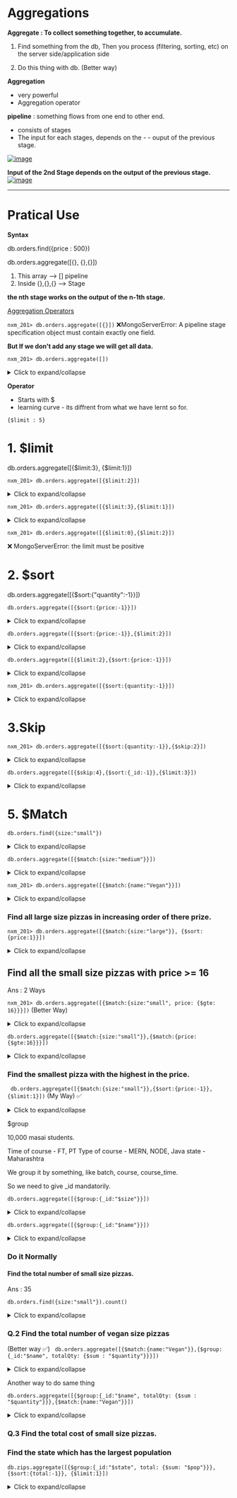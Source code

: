 # Aggregations

**Aggregate : To collect something together, to accumulate.**

1. Find something from the db, Then you process (filtering, sorting, etc) on the server side/application side

2. Do this thing with db. (Better way)

**Aggregation** 
   - very powerful
   - Aggregation operator


**pipeline** : something flows from one end to other end.
  - consists of stages
  -  The input for each stages, depends on the - - ouput of the previous stage.
 
<a href="https://ibb.co/s9kWR30"><img src="https://i.ibb.co/23mZhKD/image.png" alt="image" border="0" /></a>

**Input of the 2nd Stage depends on the output of the previous stage.**
<a href="https://ibb.co/s9kWR30"><img src="https://miro.medium.com/v2/resize:fit:665/1*5ZlDfUiM_uHPW6KwvszS_g.png" alt="image" border="0" /></a>

-------------------------------

# Pratical Use

**Syntax**

db.orders.find({price : 500})

db.orders.aggregate([{}, {},{}])

1. This array --> [] pipeline
2. Inside {},{},{} --> Stage

**the nth stage works on the output of the n-1th stage.**

[Aggregation Operators](https://www.mongodb.com/docs/manual/reference/operator/aggregation/)

`nxm_201> db.orders.aggregate([{}])`
❌MongoServerError: A pipeline stage specification object must contain exactly one field.

**But If we don't add any stage we will get all data.**

`nxm_201> db.orders.aggregate([])`

<details>
<summary>Click to expand/collapse</summary>
<pre>
[
  {
    _id: 0,
    name: 'Pepperoni',
    size: 'small',
    price: 19,
    quantity: 10,
    date: ISODate("2021-03-13T08:14:30.000Z")
  },
  {
    _id: 1,
    name: 'Pepperoni',
    size: 'medium',
    price: 20,
    quantity: 20,
    date: ISODate("2021-03-13T09:13:24.000Z")
  },
  {
    _id: 2,
    name: 'Pepperoni',
    size: 'large',
    price: 21,
    quantity: 30,
    date: ISODate("2021-03-17T09:22:12.000Z")
  },
  {
    _id: 3,
    name: 'Cheese',
    size: 'small',
    price: 12,
    quantity: 15,
    date: ISODate("2021-03-13T11:21:39.736Z")
  },
  {
    _id: 4,
    name: 'Cheese',
    size: 'medium',
    price: 13,
    quantity: 50,
    date: ISODate("2022-01-12T21:23:13.331Z")
  },
  {
    _id: 5,
    name: 'Cheese',
    size: 'large',
    price: 14,
    quantity: 10,
    date: ISODate("2022-01-12T05:08:13.000Z")
  },
  {
    _id: 6,
    name: 'Vegan',
    size: 'small',
    price: 17,
    quantity: 10,
    date: ISODate("2021-01-13T05:08:13.000Z")
  },
  {
    _id: 7,
    name: 'Vegan',
    size: 'medium',
    price: 18,
    quantity: 10,
    date: ISODate("2021-01-13T05:10:13.000Z")
  }
]
</pre>
</details>



**Operator** 
   - Starts with $
   - learning curve - its diffrent from what we have lernt so for.

   `{$limit : 5}`

# 1. $limit
db.orders.aggregate([{$limit:3}, {$limit:1}])

`nxm_201> db.orders.aggregate([{$limit:2}])`

<details>
<summary>Click to expand/collapse</summary>
<pre>
[
  {
    _id: 0,
    name: 'Pepperoni',
    size: 'small',
    price: 19,
    quantity: 10,
    date: ISODate("2021-03-13T08:14:30.000Z")
  },
  {
    _id: 1,
    name: 'Pepperoni',
    size: 'medium',
    price: 20,
    quantity: 20,
    date: ISODate("2021-03-13T09:13:24.000Z")
  }
]
</pre>
</details>



`nxm_201> db.orders.aggregate([{$limit:3},{$limit:1}])`

<details>
<summary>Click to expand/collapse</summary>
<pre>
[
  {
    _id: 0,
    name: 'Pepperoni',
    size: 'small',
    price: 19,
    quantity: 10,
    date: ISODate("2021-03-13T08:14:30.000Z")
  }
]
</pre>
</details>



`nxm_201> db.orders.aggregate([{$limit:0},{$limit:2}])`

❌ MongoServerError: the limit must be positive


# 2. $sort
db.orders.aggregate([{$sort:{"quantity":-1}}])

`db.orders.aggregate([{$sort:{price:-1}}])`

<details>
<summary>Click to expand/collapse</summary>
<pre>
[
  {
    _id: 2,
    name: 'Pepperoni',
    size: 'large',
    price: 21,
    quantity: 30,
    date: ISODate("2021-03-17T09:22:12.000Z")
  },
  {
    _id: 1,
    name: 'Pepperoni',
    size: 'medium',
    price: 20,
    quantity: 20,
    date: ISODate("2021-03-13T09:13:24.000Z")
  },
  {
    _id: 0,
    name: 'Pepperoni',
    size: 'small',
    price: 19,
    quantity: 10,
    date: ISODate("2021-03-13T08:14:30.000Z")
  },
  {
    _id: 7,
    name: 'Vegan',
    size: 'medium',
    price: 18,
    quantity: 10,
    date: ISODate("2021-01-13T05:10:13.000Z")
  },
  {
    _id: 6,
    name: 'Vegan',
    size: 'small',
    price: 17,
    quantity: 10,
    date: ISODate("2021-01-13T05:08:13.000Z")
  },
  {
    _id: 5,
    name: 'Cheese',
    size: 'large',
    price: 14,
    quantity: 10,
    date: ISODate("2022-01-12T05:08:13.000Z")
  },
  {
    _id: 4,
    name: 'Cheese',
    size: 'medium',
    price: 13,
    quantity: 50,
    date: ISODate("2022-01-12T21:23:13.331Z")
  },
  {
    _id: 3,
    name: 'Cheese',
    size: 'small',
    price: 12,
    quantity: 15,
    date: ISODate("2021-03-13T11:21:39.736Z")
  }
]
</pre>
</details>



`db.orders.aggregate([{$sort:{price:-1}},{$limit:2}])`

<details>
<summary>Click to expand/collapse</summary>
<pre>
[
  {
    _id: 2,
    name: 'Pepperoni',
    size: 'large',
    price: 21,
    quantity: 30,
    date: ISODate("2021-03-17T09:22:12.000Z")
  },
  {
    _id: 1,
    name: 'Pepperoni',
    size: 'medium',
    price: 20,
    quantity: 20,
    date: ISODate("2021-03-13T09:13:24.000Z")
  }
]
</pre>
</details>



`db.orders.aggregate([{$limit:2},{$sort:{price:-1}}])`

<details>
<summary>Click to expand/collapse</summary>
</pre>
[
  {
    _id: 1,
    name: 'Pepperoni',
    size: 'medium',
    price: 20,
    quantity: 20,
    date: ISODate("2021-03-13T09:13:24.000Z")
  },
  {
    _id: 0,
    name: 'Pepperoni',
    size: 'small',
    price: 19,
    quantity: 10,
    date: ISODate("2021-03-13T08:14:30.000Z")
  }
]
</pre>
</details>



`nxm_201> db.orders.aggregate([{$sort:{quantity:-1}}])`


<details>
<summary>Click to expand/collapse</summary>
<pre>
[
  {
    _id: 4,
    name: 'Cheese',
    size: 'medium',
    price: 13,
    quantity: 50,
    date: ISODate("2022-01-12T21:23:13.331Z")
  },
  {
    _id: 2,
    name: 'Pepperoni',
    size: 'large',
    price: 21,
    quantity: 30,
    date: ISODate("2021-03-17T09:22:12.000Z")
  },
  {
    _id: 1,
    name: 'Pepperoni',
    size: 'medium',
    price: 20,
    quantity: 20,
    date: ISODate("2021-03-13T09:13:24.000Z")
  },
  {
    _id: 3,
    name: 'Cheese',
    size: 'small',
    price: 12,
    quantity: 15,
    date: ISODate("2021-03-13T11:21:39.736Z")
  },
  {
    _id: 0,
    name: 'Pepperoni',
    size: 'small',
    price: 19,
    quantity: 10,
    date: ISODate("2021-03-13T08:14:30.000Z")
  },
  {
    _id: 5,
    name: 'Cheese',
    size: 'large',
    price: 14,
    quantity: 10,
    date: ISODate("2022-01-12T05:08:13.000Z")
  },
  {
    _id: 6,
    name: 'Vegan',
    size: 'small',
    price: 17,
    quantity: 10,
    date: ISODate("2021-01-13T05:08:13.000Z")
  },
  {
    _id: 7,
    name: 'Vegan',
    size: 'medium',
    price: 18,
    quantity: 10,
    date: ISODate("2021-01-13T05:10:13.000Z")
  }
]
</pre>
</details>



# 3.Skip

`nxm_201> db.orders.aggregate([{$sort:{quantity:-1}},{$skip:2}])`

<details>
<summary>Click to expand/collapse</summary>
<pre>
[
  {
    _id: 1,
    name: 'Pepperoni',
    size: 'medium',
    price: 20,
    quantity: 20,
    date: ISODate("2021-03-13T09:13:24.000Z")
  },
  {
    _id: 3,
    name: 'Cheese',
    size: 'small',
    price: 12,
    quantity: 15,
    date: ISODate("2021-03-13T11:21:39.736Z")
  },
  {
    _id: 0,
    name: 'Pepperoni',
    size: 'small',
    price: 19,
    quantity: 10,
    date: ISODate("2021-03-13T08:14:30.000Z")
  },
  {
    _id: 5,
    name: 'Cheese',
    size: 'large',
    price: 14,
    quantity: 10,
    date: ISODate("2022-01-12T05:08:13.000Z")
  },
  {
    _id: 6,
    name: 'Vegan',
    size: 'small',
    price: 17,
    quantity: 10,
    date: ISODate("2021-01-13T05:08:13.000Z")
  },
  {
    _id: 7,
    name: 'Vegan',
    size: 'medium',
    price: 18,
    quantity: 10,
    date: ISODate("2021-01-13T05:10:13.000Z")
  }
]
</pre>
</details>



`db.orders.aggregate([{$skip:4},{$sort:{_id:-1}},{$limit:3}])`

<details>
<summary>Click to expand/collapse</summary>
<pre>
[
  {
    _id: 7,
    name: 'Vegan',
    size: 'medium',
    price: 18,
    quantity: 10,
    date: ISODate("2021-01-13T05:10:13.000Z")
  },
  {
    _id: 6,
    name: 'Vegan',
    size: 'small',
    price: 17,
    quantity: 10,
    date: ISODate("2021-01-13T05:08:13.000Z")
  },
  {
    _id: 5,
    name: 'Cheese',
    size: 'large',
    price: 14,
    quantity: 10,
    date: ISODate("2022-01-12T05:08:13.000Z")
  }
]
</pre>
</details>



# 5. $Match
   
`db.orders.find({size:"small"})`

<details>
<summary>Click to expand/collapse</summary>
<pre>
[
  {
    _id: 0,
    name: 'Pepperoni',
    size: 'small',
    price: 19,
    quantity: 10,
    date: ISODate("2021-03-13T08:14:30.000Z")
  },
  {
    _id: 3,
    name: 'Cheese',
    size: 'small',
    price: 12,
    quantity: 15,
    date: ISODate("2021-03-13T11:21:39.736Z")
  },
  {
    _id: 6,
    name: 'Vegan',
    size: 'small',
    price: 17,
    quantity: 10,
    date: ISODate("2021-01-13T05:08:13.000Z")
  }
]
</pre>
</details>



`db.orders.aggregate([{$match:{size:"medium"}}])`

<details>
<summary>Click to expand/collapse</summary>
<pre>
[
  {
    _id: 1,
    name: 'Pepperoni',
    size: 'medium',
    price: 20,
    quantity: 20,
    date: ISODate("2021-03-13T09:13:24.000Z")
  },
  {
    _id: 4,
    name: 'Cheese',
    size: 'medium',
    price: 13,
    quantity: 50,
    date: ISODate("2022-01-12T21:23:13.331Z")
  },
  {
    _id: 7,
    name: 'Vegan',
    size: 'medium',
    price: 18,
    quantity: 10,
    date: ISODate("2021-01-13T05:10:13.000Z")
  }
]
</pre>
</details>



`nxm_201> db.orders.aggregate([{$match:{name:"Vegan"}}])`

<details>
<summary>Click to expand/collapse</summary>
<pre>
[
  {
    _id: 6,
    name: 'Vegan',
    size: 'small',
    price: 17,
    quantity: 10,
    date: ISODate("2021-01-13T05:08:13.000Z")
  },
  {
    _id: 7,
    name: 'Vegan',
    size: 'medium',
    price: 18,
    quantity: 10,
    date: ISODate("2021-01-13T05:10:13.000Z")
  }
]
</pre>
</details>



### Find all large size pizzas in increasing order of there prize.

`nxm_201> db.orders.aggregate([{$match:{size:"large"}}, {$sort:{price:1}}])`

<details>
<summary>Click to expand/collapse</summary>
<pre>
[
  {
    _id: 5,
    name: 'Cheese',
    size: 'large',
    price: 14,
    quantity: 10,
    date: ISODate("2022-01-12T05:08:13.000Z")
  },
  {
    _id: 2,
    name: 'Pepperoni',
    size: 'large',
    price: 21,
    quantity: 30,
    date: ISODate("2021-03-17T09:22:12.000Z")
  }
]
</pre>
</details>



## Find all the small size pizzas with price >= 16

Ans : 2 Ways

`nxm_201> db.orders.aggregate([{$match:{size:"small", price: {$gte: 16}}}])` (Better Way)

<details>
<summary>Click to expand/collapse</summary>
<pre>
[
  {
    _id: 0,
    name: 'Pepperoni',
    size: 'small',
    price: 19,
    quantity: 10,
    date: ISODate("2021-03-13T08:14:30.000Z")
  },
  {
    _id: 6,
    name: 'Vegan',
    size: 'small',
    price: 17,
    quantity: 10,
    date: ISODate("2021-01-13T05:08:13.000Z")
  }
][
  {
    _id: 0,
    name: 'Pepperoni',
    size: 'small',
    price: 19,
    quantity: 10,
    date: ISODate("2021-03-13T08:14:30.000Z")
  },
  {
    _id: 6,
    name: 'Vegan',
    size: 'small',
    price: 17,
    quantity: 10,
    date: ISODate("2021-01-13T05:08:13.000Z")
  }
]
</pre>
</details>


`db.orders.aggregate([{$match:{size:"small"}},{$match:{price:{$gte:16}}}])`


<details>
<summary>Click to expand/collapse</summary>
<pre>
[
  {
    _id: 0,
    name: 'Pepperoni',
    size: 'small',
    price: 19,
    quantity: 10,
    date: ISODate("2021-03-13T08:14:30.000Z")
  },
  {
    _id: 6,
    name: 'Vegan',
    size: 'small',
    price: 17,
    quantity: 10,
    date: ISODate("2021-01-13T05:08:13.000Z")
  }
]
</pre>
</details>

### Find the smallest pizza with the highest in the price.

` db.orders.aggregate([{$match:{size:"small"}},{$sort:{price:-1}},{$limit:1}])` (My Way) ✅

<details>
<summary>Click to expand/collapse</summary>
<pre>
[
  {
    _id: 0,
    name: 'Pepperoni',
    size: 'small',
    price: 19,
    quantity: 10,
    date: ISODate("2021-03-13T08:14:30.000Z")
  }
]
</pre>
</details>
<!-- Basic Parts End Here -->

$group

10,000 masai students.

Time of course - FT, PT 
Type of course - MERN, NODE, Java
state - Maharashtra

We group it by something, like batch, course, course_time.

So we need to give _id mandatorily.

`db.orders.aggregate([{$group:{_id:"$size"}}])`

<details>
<summary>Click to expand/collapse</summary>

<pre> 
[ { _id: 'large' },
  { _id: 'small' }, 
  { _id: 'medium' } 
]
</pre>

</details>

`db.orders.aggregate([{$group:{_id:"$name"}}])`
<details>
<summary>Click to expand/collapse</summary>
<pre>
[ { _id: 'Cheese' }, { _id: 'Vegan' }, { _id: 'Pepperoni' } ]
</pre>
</details>

### Do it Normally 

#### Find the total number of small size pizzas.

Ans : 35

`db.orders.find({size:"small"}).count()`
<details> (My Way ❌ )

Ans : 3


let total_small = await ordersModel.find({size:"small"})

let totalPizzas = 0

for (let el of total_small){
  el.quantity += totalPizzas
}

res.send({totalPizzas})
------------------

### Instead of all This
`nxm_201> db.orders.aggregate([{$group:{_id:"$size", totalQty: {$sum: "$quantity"}}}])`
<summary>Click to expand/collapse</summary>
<pre>
[
  { _id: 'large', totalQty: 40 },
  { _id: 'small', totalQty: 35 },
  { _id: 'medium', totalQty: 80 }
]
</pre>
</details>

### Q.2 Find the total number of vegan size pizzas
(Better way ✅)
` db.orders.aggregate([{$match:{name:"Vegan"}},{$group:{_id:"$name", totalQty: {$sum : "$quantity"}}}])`
<details>
<summary>Click to expand/collapse</summary>
<pre>
[ { _id: 'Vegan', totalQty: 20 } ]
</pre>
</details>

Another way to do same thing

`db.orders.aggregate([{$group:{_id:"$name", totalQty: {$sum : "$quantity"}}},{$match:{name:"Vegan"}}])`

<details>
<summary>Click to expand/collapse</summary>
<pre>
[ { _id: 'Vegan', totalQty: 20 } ]
</pre>
</details>

### Q.3 Find the total cost of small size pizzas.

### Find the state which has the largest population

`db.zips.aggregate([{$group:{_id:"$state", total: {$sum: "$pop"}}}, {$sort:{total:-1}}, {$limit:1}])`
<details>
<summary>Click to expand/collapse</summary>
<pre>
[ { _id: 'CA', total: 29754890 } ]
</pre>
</details>


